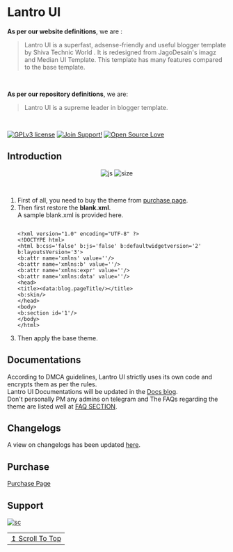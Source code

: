 <!----> <!----> 

# Lantro UI

<b>As per our website definitions</b>, we are : 
> Lantro UI is a superfast, adsense-friendly and useful blogger template by Shiva Technic World . It is redesigned from JagoDesain's imagz and Median UI Template. This template has many features compared to the base template.

<br>

<b> As per our repository definitions</b>, we are:
> Lantro UI is a supreme leader in blogger template.

<br>

[![GPLv3 license](https://img.shields.io/badge/License-GPLv3-blue.svg)](http://perso.crans.org/besson/LICENSE.html)
[![Join Support!](https://img.shields.io/badge/Join%20Channel-!-red)](https://t.me/stw_discuss)
[![Open Source Love](https://badges.frapsoft.com/os/v2/open-source.png?v=103)](https://github.com/ellerbrock/open-source-badges/) 


## Introduction

<p align='center'>
  <img src='https://img.shields.io/badge/javascript-black?style=for-the-badge&logo=appveyor' alt='js' />
  <img src='https://img.shields.io/github/repo-size/shivaes207/stw-web?style=for-the-badge&logo=appveyor' alt='size' />
</p>

 <br>
 
<ol>
<li> First of all, you need to buy the theme from <a href='https://lantro-ui.eu.org/p/purchase.html'>purchase page</a>.
<li> Then first restore the <strong>blank.xml</strong>. <br/>
A sample blank.xml is provided here.
<pre><code>
&lt;?xml version=&quot;1.0&quot; encoding=&quot;UTF-8&quot; ?&gt;
&lt;!DOCTYPE html&gt;
&lt;html b:css=&#39;false&#39; b:js=&#39;false&#39; b:defaultwidgetversion=&#39;2&#39; b:layoutsVersion=&#39;3&#39;&gt;
&lt;b:attr name=&#39;xmlns&#39; value=&#39;&#39;/&gt;
&lt;b:attr name=&#39;xmlns:b&#39; value=&#39;&#39;/&gt;
&lt;b:attr name=&#39;xmlns:expr&#39; value=&#39;&#39;/&gt;
&lt;b:attr name=&#39;xmlns:data&#39; value=&#39;&#39;/&gt;
&lt;head&gt;
&lt;title&gt;&lt;data:blog.pageTitle/&gt;&lt;/title&gt;
&lt;b:skin/&gt;
&lt;/head&gt;
&lt;body&gt;
&lt;b:section id=&#39;1&#39;/&gt;
&lt;/body&gt;
&lt;/html&gt;
</pre></code>
<li> Then apply the base theme. <br/>
</ol>

## Documentations
  
  According to DMCA guidelines, Lantro UI strictly uses its own code and encrypts them as per the rules. <br/>
  Lantro UI Documentations will be updated in the <a href=''>Docs blog</a>. <br/>
  Don't personally PM any admins on telegram and The FAQs regarding the theme are listed well at <a href='https://lantro-ui.eu.org/p/purchase.html'>FAQ SECTION</a>. <br/>
  
## Changelogs
  
  A view on changelogs has been updated <a href='https://graph.org/Lantro-UI-09-01'>here</a>.
  
## Purchase
  
  <a href='https://lantro-ui.eu.org/p/purchase.html'>Purchase Page</a>

## Support

  <a href='https://telegram.me/stw_discuss'> <img src='https://img.shields.io/badge/Support-Chat-blue?&logo=telegram' alt='sc' /> 

<div align='right'>
<table><td>
<a href="#start-of-content">↥ Scroll To Top</a>
</td></table>
</div>
